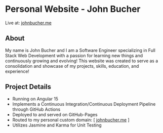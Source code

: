 # Personal Website - John Bucher

Live at: [johnbucher.me](https://johnbucher.me)

## About
My name is John Bucher and I am a Software Engineer specializing in Full Stack Web Development with a passion for learning new things and continuously growing and evolving! This website was created to serve as a consolidation and showcase of my projects, skills, education, and experience!

## Project Details
- Running on Angular 15
- Implements a Continuous Integration/Continuous Deployment Pipeline through GitHub Actions
- Deployed to and served on GitHub-Pages
- Routed to my personal custom domain: [ [johnbucher.me](https://johnbucher.me) ]
- Utilizes Jasmine and Karma for Unit Testing
